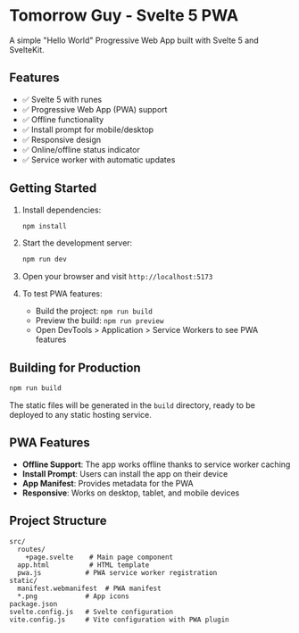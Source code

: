 # Tomorrow Guy - Svelte 5 PWA

A simple "Hello World" Progressive Web App built with Svelte 5 and SvelteKit.

## Features

- ✅ Svelte 5 with runes
- ✅ Progressive Web App (PWA) support
- ✅ Offline functionality
- ✅ Install prompt for mobile/desktop
- ✅ Responsive design
- ✅ Online/offline status indicator
- ✅ Service worker with automatic updates

## Getting Started

1. Install dependencies:
   ```bash
   npm install
   ```

2. Start the development server:
   ```bash
   npm run dev
   ```

3. Open your browser and visit `http://localhost:5173`

4. To test PWA features:
   - Build the project: `npm run build`
   - Preview the build: `npm run preview`
   - Open DevTools > Application > Service Workers to see PWA features

## Building for Production

```bash
npm run build
```

The static files will be generated in the `build` directory, ready to be deployed to any static hosting service.

## PWA Features

- **Offline Support**: The app works offline thanks to service worker caching
- **Install Prompt**: Users can install the app on their device
- **App Manifest**: Provides metadata for the PWA
- **Responsive**: Works on desktop, tablet, and mobile devices

## Project Structure

```
src/
  routes/
    +page.svelte    # Main page component
  app.html          # HTML template
  pwa.js           # PWA service worker registration
static/
  manifest.webmanifest  # PWA manifest
  *.png            # App icons
package.json
svelte.config.js   # Svelte configuration
vite.config.js     # Vite configuration with PWA plugin
```
